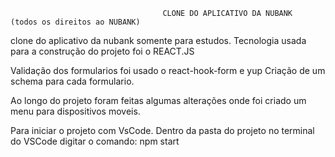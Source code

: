                                       CLONE DO APLICATIVO DA NUBANK   (todos os direitos ao NUBANK)
            
 clone do aplicativo da nubank somente para estudos.
 Tecnologia usada para a construção do projeto foi o  REACT.JS 
 
 Validação dos formularios foi usado o react-hook-form e yup
 Criação de um schema para cada formulario.
 
 Ao longo do projeto foram feitas algumas alterações onde foi criado um menu para dispositivos moveis.
 
 
Para iniciar o projeto com VsCode.
Dentro da pasta do projeto no terminal do VSCode digitar o comando:
npm start







